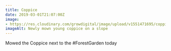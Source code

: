 ```yaml
---
title: Coppice
date: 2019-03-01T21:07:00Z
image: 
- https://res.cloudinary.com/growdigital/image/upload/v1551471695/coppice-BBA10BF9.jpg
imageAlt: Newly mown young coppice on a slope
---
```


Mowed the Coppice next to the #ForestGarden today
